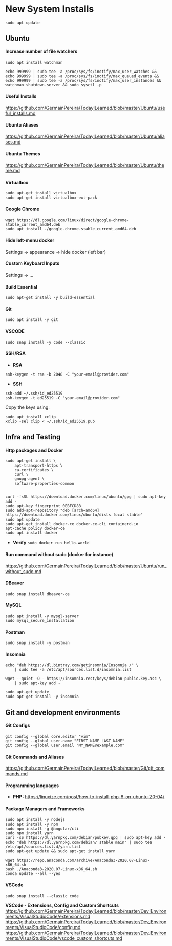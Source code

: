 # New System Installs

```
sudo apt update
``` 
## Ubuntu

#### Increase number of file watchers

```
sudo apt install watchman

echo 999999 | sudo tee -a /proc/sys/fs/inotify/max_user_watches && echo 999999 | sudo tee -a /proc/sys/fs/inotify/max_queued_events && echo 999999 | sudo tee -a /proc/sys/fs/inotify/max_user_instances && watchman shutdown-server && sudo sysctl -p
```

#### Useful Installs

https://github.com/GermainPereira/TodayILearned/blob/master/Ubuntu/useful_installs.md

#### Ubuntu Aliases

https://github.com/GermainPereira/TodayILearned/blob/master/Ubuntu/aliases.md

#### Ubuntu Themes

https://github.com/GermainPereira/TodayILearned/blob/master/Ubuntu/theme.md

#### Virtualbox

```
sudo apt-get install virtualbox
sudo apt-get install virtualbox—ext–pack
```


#### Google Chrome

```
wget https://dl.google.com/linux/direct/google-chrome-stable_current_amd64.deb
sudo apt install ./google-chrome-stable_current_amd64.deb
```

#### Hide left-menu docker

Settings -> appearance -> hide docker (left bar)

#### Custom Keyboard Inputs

Settings -> ...

#### Build Essential

`sudo apt-get install -y build-essential`

#### Git

`sudo apt install -y git`

#### VSCODE

`sudo snap install -y code --classic`

#### SSH/RSA

- **RSA**

```
ssh-keygen -t rsa -b 2048 -C "your-email@provider.com"
```

- **SSH**

```
ssh-add ~/.ssh/id_ed25519
ssh-keygen -t ed25519 -C "your-email@provider.com"

```

Copy the keys using:

```
sudo apt install xclip
xclip -sel clip < ~/.ssh/id_ed25519.pub
```

## Infra and Testing

#### Http packages and Docker

```
sudo apt-get install \
    apt-transport-https \
    ca-certificates \
    curl \
    gnupg-agent \
    software-properties-common


curl -fsSL https://download.docker.com/linux/ubuntu/gpg | sudo apt-key add -
sudo apt-key fingerprint 0EBFCD88
sudo add-apt-repository "deb [arch=amd64] https://download.docker.com/linux/ubuntu/dists focal stable"
sudo apt update
sudo apt-get install docker-ce docker-ce-cli containerd.io
apt-cache policy docker-ce
sudo apt install docker
```

- **Verify**
  `sudo docker run hello-world`

#### Run command without sudo (docker for instance)

https://github.com/GermainPereira/TodayILearned/blob/master/Ubuntu/run_without_sudo.md

#### DBeaver

`sudo snap install dbeaver-ce`

#### MySQL

```
sudo apt install -y mysql-server
sudo mysql_secure_installation
```

#### Postman
```
sudo snap install -y postman
```
#### Insomnia

```
echo "deb https://dl.bintray.com/getinsomnia/Insomnia /" \
    | sudo tee -a /etc/apt/sources.list.d/insomnia.list

wget --quiet -O - https://insomnia.rest/keys/debian-public.key.asc \
    | sudo apt-key add -

sudo apt-get update
sudo apt-get install -y insomnia
```

## Git and development environments

#### Git Configs

```
git config --global core.editor "vim"
git config --global user.name "FIRST_NAME LAST_NAME"
git config --global user.email "MY_NAME@example.com"
```

#### Git Commands and Aliases

https://github.com/GermainPereira/TodayILearned/blob/master/Git/git_commands.md

#### Programming languages

- **PHP:**
  https://linuxize.com/post/how-to-install-php-8-on-ubuntu-20-04/

#### Package Managers and Frameworks

```
sudo apt install -y nodejs
sudo apt install -y npm
sudo npm install -g @angular/cli
sudo npm install yarn
curl -sS https://dl.yarnpkg.com/debian/pubkey.gpg | sudo apt-key add -
echo "deb https://dl.yarnpkg.com/debian/ stable main" | sudo tee /etc/apt/sources.list.d/yarn.list
sudo apt-get update && sudo apt-get install yarn

wget https://repo.anaconda.com/archive/Anaconda3-2020.07-Linux-x86_64.sh
bash ./Anaconda3-2020.07-Linux-x86_64.sh
conda update --all --yes
```

#### VSCode

`sudo snap install --classic code`

**VSCode - Extensions, Config and Custom Shortcuts**
https://github.com/GermainPereira/TodayILearned/blob/master/Dev_Environments/VisualStudioCode/extensions.md
https://github.com/GermainPereira/TodayILearned/blob/master/Dev_Environments/VisualStudioCode/config.md
https://github.com/GermainPereira/TodayILearned/blob/master/Dev_Environments/VisualStudioCode/vscode_custom_shortcuts.md
